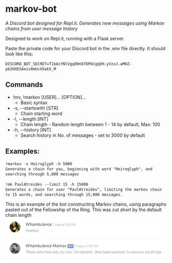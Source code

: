 # markov-bot
*A Discord bot designed for Repl.it. Generates new messages using Markov chains from user message history*


Designed to work on Repl.it, running with a Flask server.

Paste the private code for your Discord bot in the .env file directly. It should look like this:
```
DISCORD_BOT_SECRET=T1bAcYNlVgqOHnbT6PbCgqOH.yVzxJ.wMHZ-pb2HXESAeiv0mUcXXak5_M
```
## Commands
* !mv, !markov [USER]... [OPTION]...
  * Basic syntax
* -s, --startswith [STR]
  * Chain starting word
* -l, --length [INT]
  * Chain length - Random length between 1 - 14 by default, Max: 100
* -h, --history [INT]
  * Search history in No. of messages - set to 3000 by default
  
## Examples:
```
!markov -s Heiroglyph -h 5000
Generates a chain for you, beginning with word "Heiroglyph", and searching through 5,000 messages

!mk PaulAtreides --limit 15 -h 15000
Generates a chain for user "PaulAtreides", limiting the markov chain to 15 words, and searching through 15,000 messages.
```

This is an example of the bot constructing Markov chains, using paragraphs pasted out of the Fellowship of the Ring. This was cut short by the default chain length
![markov-bot test with LOTR paragraphs](https://raw.githubusercontent.com/whambulance/markov-bot/master/markovtest1.png)
